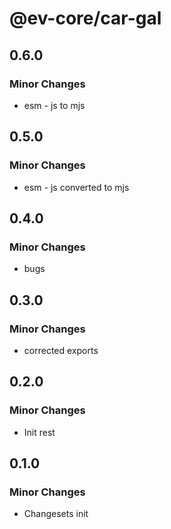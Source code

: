 # @ev-core/car-gal

## 0.6.0

### Minor Changes

- esm - js to mjs

## 0.5.0

### Minor Changes

- esm - js converted to mjs

## 0.4.0

### Minor Changes

- bugs

## 0.3.0

### Minor Changes

- corrected exports

## 0.2.0

### Minor Changes

- Init rest

## 0.1.0

### Minor Changes

- Changesets init
